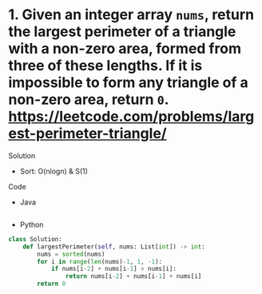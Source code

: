 # 1. Given an integer array `nums`, return the largest perimeter of a triangle with a non-zero area, formed from three of these lengths. If it is impossible to form any triangle of a non-zero area, return `0`. https://leetcode.com/problems/largest-perimeter-triangle/

Solution

- Sort: O(nlogn) & S(1)

Code

- Java

```java

```

- Python

```python
class Solution:
    def largestPerimeter(self, nums: List[int]) -> int:
        nums = sorted(nums)
        for i in range(len(nums)-1, 1, -1):
            if nums[i-2] + nums[i-1] > nums[i]:
                return nums[i-2] + nums[i-1] + nums[i]
        return 0
```